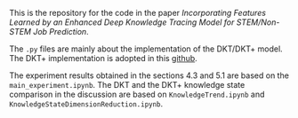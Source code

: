 This is the repository for the code in the paper *Incorporating Features Learned by an Enhanced Deep Knowledge Tracing Model for STEM/Non-STEM Job Prediction*.

The `.py` files are mainly about the implementation of the DKT/DKT+ model. The DKT+ implementation is adopted in this [github](https://github.com/ckyeungac/deep-knowledge-tracing-plus).

The experiment results obtained in the sections 4.3 and 5.1 are based on the `main_experiment.ipynb`. The DKT and the DKT+ knowledge state comparison in the discussion are based on `KnowledgeTrend.ipynb` and `KnowledgeStateDimensionReduction.ipynb`.